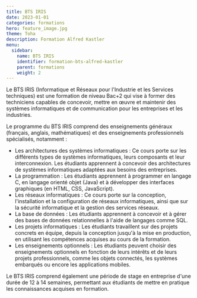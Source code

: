 ```yaml
---
title: BTS IRIS
date: 2023-01-01
categories: formations
hero: feature_image.jpg
theme: Toha
description: Formation Alfred Kastler
menu:
  sidebar:
    name: BTS IRIS
    identifier: formation-bts-alfred-kastler
    parent: formations
    weight: 2
---
```


Le BTS IRIS (Informatique et Réseaux pour l'Industrie et les Services techniques) est une formation de niveau Bac+2 qui vise à former des techniciens capables de concevoir, mettre en œuvre et maintenir des systèmes informatiques et de communication pour les entreprises et les industries.

Le programme du BTS IRIS comprend des enseignements généraux (français, anglais, mathématiques) et des enseignements professionnels spécialisés, notamment :

- Les architectures des systèmes informatiques : Ce cours porte sur les différents types de systèmes informatiques, leurs composants et leur interconnexion. Les étudiants apprennent à concevoir des architectures de systèmes informatiques adaptées aux besoins des entreprises.
- La programmation : Les étudiants apprennent à programmer en langage C, en langage orienté objet (Java) et à développer des interfaces graphiques (en HTML, CSS, JavaScript).
- Les réseaux informatiques : Ce cours porte sur la conception, l'installation et la configuration de réseaux informatiques, ainsi que sur la sécurité informatique et la gestion des services réseaux.
- La base de données : Les étudiants apprennent à concevoir et à gérer des bases de données relationnelles à l'aide de langages comme SQL.
- Les projets informatiques : Les étudiants travaillent sur des projets concrets en équipe, depuis la conception jusqu'à la mise en production, en utilisant les compétences acquises au cours de la formation.
- Les enseignements optionnels : Les étudiants peuvent choisir des enseignements optionnels en fonction de leurs intérêts et de leurs projets professionnels, comme les objets connectés, les systèmes embarqués ou encore les applications mobiles.

Le BTS IRIS comprend également une période de stage en entreprise d'une durée de 12 à 14 semaines, permettant aux étudiants de mettre en pratique les connaissances acquises en formation.




